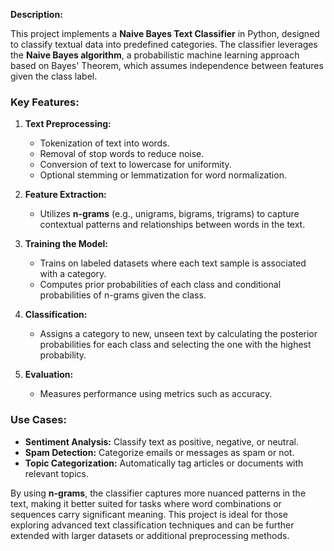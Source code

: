 **Description:**

This project implements a **Naive Bayes Text Classifier** in Python, designed to classify textual data into predefined categories. The classifier leverages the **Naive Bayes algorithm**, a probabilistic machine learning approach based on Bayes' Theorem, which assumes independence between features given the class label. 

### Key Features:
1. **Text Preprocessing:**
   - Tokenization of text into words.
   - Removal of stop words to reduce noise.
   - Conversion of text to lowercase for uniformity.
   - Optional stemming or lemmatization for word normalization.

2. **Feature Extraction:**
   - Utilizes **n-grams** (e.g., unigrams, bigrams, trigrams) to capture contextual patterns and relationships between words in the text.

3. **Training the Model:**
   - Trains on labeled datasets where each text sample is associated with a category.
   - Computes prior probabilities of each class and conditional probabilities of n-grams given the class.

4. **Classification:**
   - Assigns a category to new, unseen text by calculating the posterior probabilities for each class and selecting the one with the highest probability.

5. **Evaluation:**
   - Measures performance using metrics such as accuracy.

### Use Cases:
- **Sentiment Analysis:** Classify text as positive, negative, or neutral.
- **Spam Detection:** Categorize emails or messages as spam or not.
- **Topic Categorization:** Automatically tag articles or documents with relevant topics.

By using **n-grams**, the classifier captures more nuanced patterns in the text, making it better suited for tasks where word combinations or sequences carry significant meaning. This project is ideal for those exploring advanced text classification techniques and can be further extended with larger datasets or additional preprocessing methods.

